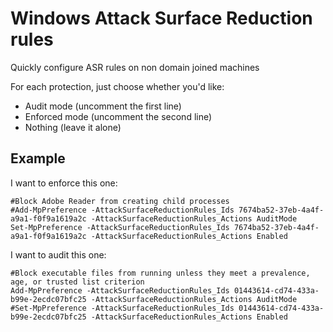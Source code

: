 # Windows Attack Surface Reduction rules
Quickly configure ASR rules on non domain joined machines

For each protection, just choose whether you'd like:
- Audit mode (uncomment the first line)
- Enforced mode (uncomment the second line)
- Nothing (leave it alone)

## Example

I want to enforce this one:

```
#Block Adobe Reader from creating child processes
#Add-MpPreference -AttackSurfaceReductionRules_Ids 7674ba52-37eb-4a4f-a9a1-f0f9a1619a2c -AttackSurfaceReductionRules_Actions AuditMode
Set-MpPreference -AttackSurfaceReductionRules_Ids 7674ba52-37eb-4a4f-a9a1-f0f9a1619a2c -AttackSurfaceReductionRules_Actions Enabled
```

I want to audit this one:

```
#Block executable files from running unless they meet a prevalence, age, or trusted list criterion
Add-MpPreference -AttackSurfaceReductionRules_Ids 01443614-cd74-433a-b99e-2ecdc07bfc25 -AttackSurfaceReductionRules_Actions AuditMode
#Set-MpPreference -AttackSurfaceReductionRules_Ids 01443614-cd74-433a-b99e-2ecdc07bfc25 -AttackSurfaceReductionRules_Actions Enabled
```
